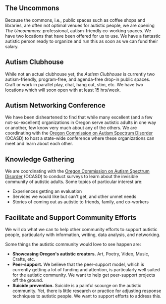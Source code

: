 ## The Uncommons
Because the commons, i.e., public spaces such as coffee shops and libraries, are often not optimal venues for autistic people, we are opening _The Uncommons_: professional, autism-friendly co-working spaces. We have two locations that have been offered for us to use. We have a fantastic autistic person ready to organize and run this as soon as we can fund their salary.

## Autism Clubhouse
While not an actual clubhouse yet, the _Autism Clubhouse_ is currently two autism-friendly, program-free, and agenda-free drop-in public spaces. Craft or work in parallel play, chat, hang out, stim, etc. We have two locations which will soon open with at least 15 hrs/week.

## Autism Networking Conference
We have been disheartened to find that while many excellent (and a few not-so-excellent) organizations in Oregon serve autistic adults in one way or another, few know very much about any of the others. We are coordinating with the [Oregon Commission on Autism Spectrum Disorder](https://www.orcommissionasd.org/) (OCASD) to host a state-wide conference where these organizations can meet and learn about each other.

## Knowledge Gathering
We are coordinating with the [Oregon Commission on Autism Spectrum Disorder](https://www.orcommissionasd.org/) (OCASD) to conduct surveys to learn about the invisible community of autistic adults. Some topics of particular interest are:

- Experiences getting an evaluation
- Services we would like but can't get, and other unmet needs
- Stories of coming out as autistic to friends, family, and co-workers

## Facilitate and Support Community Efforts
We will do what we can to help other community efforts to support autistic people, particularly with information, writing, data analysis, and networking. 

Some things the autistic community would love to see happen are:
- **Showcasing Oregon's autistic creators.** Art, Poetry, Video, Music, Crafts, etc.
- **Peer-support.** We believe that the peer-support model, which is currently getting a lot of funding and attention, is particularly well suited for the autistic community. We want to help get peer-support projects off the ground.
- **Suicide prevention.** Suicide is a painful scourge on the autistic community. Yet, there is little research or practice for adjusting response techniques to autistic people. We want to support efforts to address this.